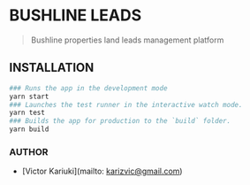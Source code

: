 # BUSHLINE LEADS

> Bushline properties land leads management platform

## INSTALLATION

```bash
### Runs the app in the development mode
yarn start
### Launches the test runner in the interactive watch mode.
yarn test
### Builds the app for production to the `build` folder.
yarn build
```

### AUTHOR

- [Victor Kariuki](mailto: karizvic@gmail.com)
